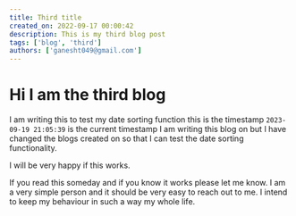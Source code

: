 ```yaml
---
title: Third title
created_on: 2022-09-17 00:00:42
description: This is my third blog post
tags: ['blog', 'third']
authors: ['ganesht049@gmail.com']
---
```


# Hi I am the third blog

I am writing this to test my date sorting function this is the timestamp 
`2023-09-19 21:05:39` is the current timestamp I am writing this blog on but I
have changed the blogs created on so that I can test the date sorting
functionality.

I will be very happy if this works.

If you read this someday and if you know it works please let me know.
I am a very simple person and it should be very easy to reach out to me.
I intend to keep my behaviour in such a way my whole life.
